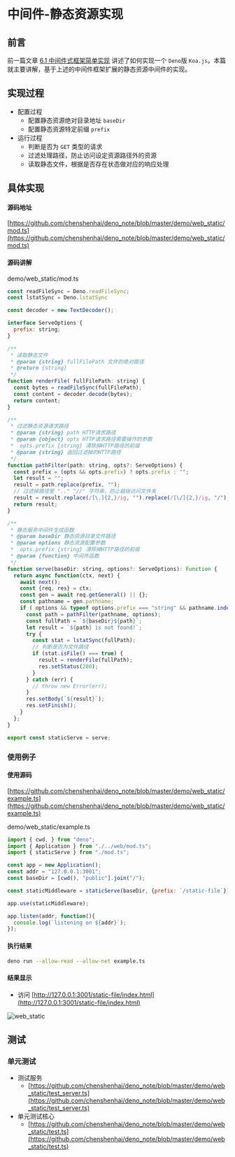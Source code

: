 # 中间件-静态资源实现

## 前言

前一篇文章 [6.1 中间件式框架简单实现](https://github.com/chenshenhai/deno_note/blob/master/note/chapter_06/01.md) 讲述了如何实现一个  `Deno`版 `Koa.js`。本篇就主要讲解，基于上述的中间件框架扩展的静态资源中间件的实现。

## 实现过程

- 配置过程
  - 配置静态资源绝对目录地址 `baseDir`
  - 配置静态资源特定前缀 `prefix`
- 运行过程
  - 判断是否为 `GET` 类型的请求
  - 过滤处理路径，防止访问设定资源路径外的资源
  - 读取静态文件，根据是否存在状态做对应的响应处理

## 具体实现

#### 源码地址

[https://github.com/chenshenhai/deno_note/blob/master/demo/web_static/mod.ts](https://github.com/chenshenhai/deno_note/blob/master/demo/web_static/mod.ts)

#### 源码讲解

demo/web_static/mod.ts

```js
const readFileSync = Deno.readFileSync;
const lstatSync = Deno.lstatSync

const decoder = new TextDecoder();

interface ServeOptions {
  prefix: string;
}

/**
 * 读取静态文件
 * @param {string} fullFilePath 文件的绝对路径
 * @return {string}
 */
function renderFile( fullFilePath: string) {
  const bytes = readFileSync(fullFilePath);
  const content = decoder.decode(bytes);
  return content;
}

/**
 * 过滤静态资源请求路径
 * @param {string} path HTTP请求路径
 * @param {object} opts HTTP请求路径需要操作的参数
 *  opts.prefix {string} 清除掉HTTP路径的前缀
 * @param {string} 返回过滤掉的HTTP路径
 */
function pathFilter(path: string, opts?: ServeOptions) {
  const prefix = (opts && opts.prefix) ? opts.prefix : "";
  let result = "";
  result = path.replace(prefix, "");
  // 过滤掉路径里 ".." "//" 字符串，防止越级访问文件夹
  result = result.replace(/[\.]{2,}/ig, "").replace(/[\/]{2,}/ig, "/");
  return result;
}

/**
 * 静态服务中间件生成函数
 * @param baseDir 静态资源目录文件路径
 * @param options 静态资源配置参数
 *  opts.prefix {string} 清除掉HTTP路径的前缀
 * @param {function} 中间件函数
 */
function serve(baseDir: string, options?: ServeOptions): Function {
  return async function(ctx, next) {
    await next();
    const {req, res} = ctx;
    const gen = await req.getGeneral() || {};
    const pathname = gen.pathname;
    if ( options && typeof options.prefix === "string" && pathname.indexOf(options.prefix) === 0 ) {
      const path = pathFilter(pathname, options);
      const fullPath = `${baseDir}${path}`;
      let result = `${path} is not found!`;
      try {
        const stat = lstatSync(fullPath);
        // 判断是否为文件路径
        if (stat.isFile() === true) {
          result = renderFile(fullPath);
          res.setStatus(200);
        }
      } catch (err) {
        // throw new Error(err);
      }
      res.setBody(`${result}`);
      res.setFinish();
    }
  };
}

export const staticServe = serve;

```

### 使用例子

#### 使用源码

[https://github.com/chenshenhai/deno_note/blob/master/demo/web_static/example.ts](https://github.com/chenshenhai/deno_note/blob/master/demo/web_static/example.ts)

demo/web_static/example.ts

```js
import { cwd, } from "deno";
import { Application } from "./../web/mod.ts";
import { staticServe } from "./mod.ts";

const app = new Application();
const addr = "127.0.0.1:3001";
const baseDir = [cwd(), "public"].join("/");

const staticMiddleware = staticServe(baseDir, {prefix: `/static-file`});

app.use(staticMiddleware);

app.listen(addr, function(){
  console.log(`listening on ${addr}`);
});
```

#### 执行结果

```sh
deno run --allow-read --allow-net example.ts 
```

#### 结果显示

- 访问 [http://127.0.0.1:3001/static-file/index.html](http://127.0.0.1:3001/static-file/index.html)

![web_static](https://user-images.githubusercontent.com/8216630/53965401-24022e80-412c-11e9-9d87-2a4b9a2de725.jpg)


## 测试

### 单元测试

- 测试服务
  - [https://github.com/chenshenhai/deno_note/blob/master/demo/web_static/test_server.ts](https://github.com/chenshenhai/deno_note/blob/master/demo/web_static/test_server.ts)
- 单元测试核心
  - [https://github.com/chenshenhai/deno_note/blob/master/demo/web_static/test.ts](https://github.com/chenshenhai/deno_note/blob/master/demo/web_static/test.ts)


